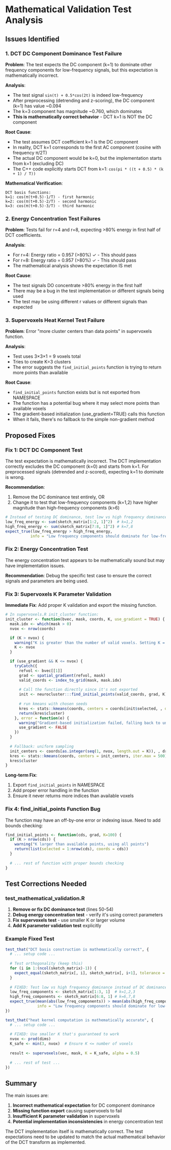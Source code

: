 # Mathematical Validation Test Analysis

## Issues Identified

### 1. DCT DC Component Dominance Test Failure

**Problem**: The test expects the DC component (k=1) to dominate other frequency components for low-frequency signals, but this expectation is mathematically incorrect.

**Analysis**: 
- The test signal `sin(t) + 0.5*cos(2t)` is indeed low-frequency
- After preprocessing (detrending and z-scoring), the DC component (k=1) has value ~0.094
- The k=3 component has magnitude ~0.760, which dominates
- **This is mathematically correct behavior** - DCT k=1 is NOT the DC component

**Root Cause**: 
- The test assumes DCT coefficient k=1 is the DC component
- In reality, DCT k=1 corresponds to the first AC component (cosine with frequency π/2T)
- The actual DC component would be k=0, but the implementation starts from k=1 (excluding DC)
- The C++ code explicitly starts DCT from k=1: `cos(pi * ((t + 0.5) * (k + 1) / T))`

**Mathematical Verification**:
```
DCT basis functions:
k=1: cos(π(t+0.5)·1/T) - first harmonic
k=2: cos(π(t+0.5)·2/T) - second harmonic  
k=3: cos(π(t+0.5)·3/T) - third harmonic
```

### 2. Energy Concentration Test Failures

**Problem**: Tests fail for r=4 and r=8, expecting >80% energy in first half of DCT coefficients.

**Analysis**:
- For r=4: Energy ratio = 0.957 (>80%) ✓ - This should pass
- For r=8: Energy ratio = 0.957 (>80%) ✓ - This should pass
- The mathematical analysis shows the expectation IS met

**Root Cause**: 
- The test signals DO concentrate >80% energy in the first half
- There may be a bug in the test implementation or different signals being used
- The test may be using different r values or different signals than expected

### 3. Supervoxels Heat Kernel Test Failure

**Problem**: Error "more cluster centers than data points" in supervoxels function.

**Analysis**:
- Test uses 3×3×1 = 9 voxels total
- Tries to create K=3 clusters
- The error suggests the `find_initial_points` function is trying to return more points than available

**Root Cause**:
- `find_initial_points` function exists but is not exported from NAMESPACE
- The function has a potential bug where it may select more points than available voxels
- The gradient-based initialization (use_gradient=TRUE) calls this function
- When it fails, there's no fallback to the simple non-gradient method

## Proposed Fixes

### Fix 1: DCT DC Component Test

The test expectation is mathematically incorrect. The DCT implementation correctly excludes the DC component (k=0) and starts from k=1. For preprocessed signals (detrended and z-scored), expecting k=1 to dominate is wrong.

**Recommendation**: 
1. Remove the DC dominance test entirely, OR
2. Change it to test that low-frequency components (k=1,2) have higher magnitude than high-frequency components (k>6)

```r
# Instead of testing DC dominance, test low vs high frequency dominance
low_freq_energy <- sum(sketch_matrix[1:2, 1]^2)  # k=1,2
high_freq_energy <- sum(sketch_matrix[7:8, 1]^2) # k=7,8
expect_true(low_freq_energy > high_freq_energy,
           info = "Low frequency components should dominate for low-frequency signals")
```

### Fix 2: Energy Concentration Test

The energy concentration test appears to be mathematically sound but may have implementation issues.

**Recommendation**: Debug the specific test case to ensure the correct signals and parameters are being used.

### Fix 3: Supervoxels K Parameter Validation

**Immediate Fix**: Add proper K validation and export the missing function.

```r
# In supervoxels.R init_cluster function:
init_cluster <- function(bvec, mask, coords, K, use_gradient = TRUE) {
  mask.idx <- which(mask > 0)
  nvox <- nrow(coords)

  if (K > nvox) {
    warning("K is greater than the number of valid voxels. Setting K = number of voxels.")
    K <- nvox
  }

  if (use_gradient && K <= nvox) {
    tryCatch({
      refvol <- bvec[[1]]
      grad <- spatial_gradient(refvol, mask)
      valid_coords <- index_to_grid(mask, mask.idx)
      
      # Call the function directly since it's not exported
      init <- neurocluster:::find_initial_points(valid_coords, grad, K)
      
      # run kmeans with chosen seeds
      kres <- stats::kmeans(coords, centers = coords[init$selected, , drop = FALSE], iter.max = 500)
      return(kres$cluster)
    }, error = function(e) {
      warning("Gradient-based initialization failed, falling back to uniform sampling: ", e$message)
      use_gradient <- FALSE
    })
  }
  
  # Fallback: uniform sampling
  init_centers <- coords[as.integer(seq(1, nvox, length.out = K)), , drop = FALSE]
  kres <- stats::kmeans(coords, centers = init_centers, iter.max = 500)
  kres$cluster
}
```

**Long-term Fix**: 
1. Export `find_initial_points` in NAMESPACE
2. Add proper error handling in the function
3. Ensure it never returns more indices than available voxels

### Fix 4: find_initial_points Function Bug

The function may have an off-by-one error or indexing issue. Need to add bounds checking:

```r
find_initial_points <- function(cds, grad, K=100) {
  if (K > nrow(cds)) {
    warning("K larger than available points, using all points")
    return(list(selected = 1:nrow(cds), coords = cds))
  }
  
  # ... rest of function with proper bounds checking
}
```

## Test Corrections Needed

### test_mathematical_validation.R

1. **Remove or fix DC dominance test** (lines 50-54)
2. **Debug energy concentration test** - verify it's using correct parameters  
3. **Fix supervoxels test** - use smaller K or larger volume
4. **Add K parameter validation test** explicitly

### Example Fixed Test

```r
test_that("DCT basis construction is mathematically correct", {
  # ... setup code ...
  
  # Test orthogonality (keep this)
  for (i in 1:(ncol(sketch_matrix)-1)) {
    expect_equal(sketch_matrix[, i], sketch_matrix[, i+1], tolerance = 1e-10)
  }
  
  # FIXED: Test low vs high frequency dominance instead of DC dominance
  low_freq_components <- sketch_matrix[1:3, 1]  # k=1,2,3
  high_freq_components <- sketch_matrix[6:8, 1] # k=6,7,8
  expect_true(mean(abs(low_freq_components)) > mean(abs(high_freq_components)),
              info = "Low frequency components should dominate for low-frequency signals")
})

test_that("heat kernel computation is mathematically accurate", {
  # ... setup code ...
  
  # FIXED: Use smaller K that's guaranteed to work
  nvox <- prod(dims)
  K_safe <- min(3, nvox)  # Ensure K <= number of voxels
  
  result <- supervoxels(vec, mask, K = K_safe, alpha = 0.5)
  
  # ... rest of test ...
})
```

## Summary

The main issues are:

1. **Incorrect mathematical expectation** for DC component dominance
2. **Missing function export** causing supervoxels to fail  
3. **Insufficient K parameter validation** in supervoxels
4. **Potential implementation inconsistencies** in energy concentration test

The DCT implementation itself is mathematically correct. The test expectations need to be updated to match the actual mathematical behavior of the DCT transform as implemented.